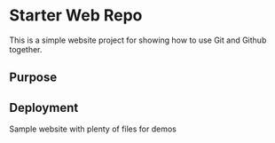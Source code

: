 # Starter Web Repo

This is a simple website project for showing how to use Git and Github together.

## Purpose

## Deployment

Sample website with plenty of files for demos